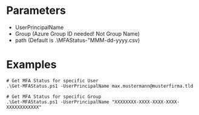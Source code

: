 # Parameters
- UserPrincipalName
- Group (Azure Group ID needed! Not Group Name)
- path (Default is .\MFAStatus-"MMM-dd-yyyy.csv)

# Examples
```
# Get MFA Status for specific User
.\Get-MFAStatus.ps1 -UserPrincipalName max.mustermann@musterfirma.tld

# Get MFA Status for specific Group
.\Get-MFAStatus.ps1 -UserPrincipalName "XXXXXXXX-XXXX-XXXX-XXXX-XXXXXXXXXXXX"
```